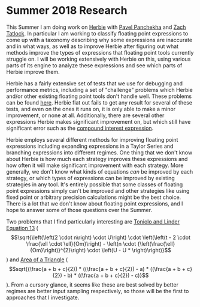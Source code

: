 # Summer 2018 Research

This Summer I am doing work on [Herbie](http://herbie.uwplse.org) with [Pavel Panchekha](https://pavpanchekha.com/) and [Zach Tatlock](https://homes.cs.washington.edu/~ztatlock/). In particular I am working to classify floating point expressions to come up with a taxonomy describing why some expressions are inaccurate and in what ways, as well as to improve Herbie after figuring out what methods improve the types of expressions that floating point tools currently struggle on. I will be working extensively with Herbie on this, using various parts of its engine to analyze these expressions and see which parts of Herbie improve them.

Herbie has a fairly extensive set of tests that we use for debugging and performance metrics, including a set of "challenge" problems which Herbie and/or other existing floating point tools don't handle well. These problems can be found [here](http://herbie.uwplse.org/reports/1529400181:warfa:develop:b6189b1c10/challenge/report.html). Herbie flat out fails to get any result for several of these tests, and even on the ones it runs on, it is only able to make a minor improvement, or none at all. Additionally, there are several other expressions Herbie makes significant improvement on, but which still have significant error such as the [compound interest expression](http://herbie.uwplse.org/reports/1529397374:warfa:develop:b6189b1c10/numerics/25-CompoundInterest/graph.html).

Herbie employs several different methods for improving floating point expressions including expanding expressions in a Taylor Series and branching expressions into different regimes. One thing that we don't know about Herbie is how much each strategy improves these expressions and how often it will make significant improvement with each strategy. More generally, we don't know what kinds of equations *can* be improved by each strategy, or which types of expressions can be improved by existing strategies in any tool. It's entirely possible that some classes of floating point expressions simply can't be improved and other strategies like using fixed point or arbitrary precision calculations might be the best choice. There is a lot that we don't know about floating point expressions, and I hope to answer some of those questions over the Summer.

Two problems that I find particularly interesting are [Toniolo and Linder Equation 13](http://herbie.uwplse.org/reports/1530113767:warfa:regime-testing:1beee99a87/challenge/0-TonioloandLinderEquation13/graph.html) ($$\sqrt{\left(\left(2 \cdot n\right) \cdot U\right) \cdot \left(\left(t - 2 \cdot \frac{\ell \cdot \ell}{Om}\right) - \left(n \cdot {\left(\frac{\ell}{Om}\right)}^{2}\right) \cdot \left(U - U * \right)\right)}$$) and [Area of a Triangle](http://herbie.uwplse.org/reports/1530113767:warfa:regime-testing:1beee99a87/challenge/10-Areaofatriangle/graph.html) ($$sqrt{(\frac{a + b + c}{2}) * ((\frac{a + b + c}{2}) - a) * ((\frac{a + b + c}{2}) - b) * ((\frac{a + b + c}{2}) - c)}$$). From a cursory glance, it seems like these are best solved by better regimes are better input sampling respectively, so those will be the first to approaches that I investigate.
